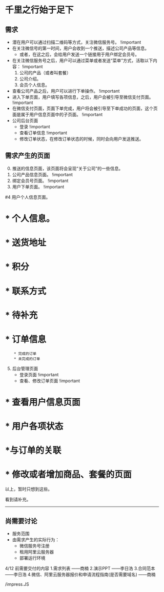# 千里之行始于足下
## 需求

* 潜在用户可以通过扫描二维码等方式，关注微信服务号。 !important
* 在关注微信号的第一时间，用户会收到一个推送，描述公司产品等信息。
    * 或者，在这之后，会给用户发送一个链接用于用户绑定会员号。
* 在关注微信服务号之后，用户可以通过菜单或者发送“菜单”方式，活取以下内容：  !important
    1. 公司的产品（或者叫套餐）
    2. 公司介绍。
    3. 会员个人信息。
* 查看公司产品之后，用户可以进行下单操作。 !important
* 进入下单页面，用户填写各项信息，之后，用户会被引导至微信支付页面。 !important
* 在微信支付页面，页面下单完成，用户将会被引导至下单成功的页面，这个页面是属于用户信息页面中的子页面。  !important
* 公司后台页面
    * 登录	 !important
    * 查看订单信息	 !important
    * 修改订单状态，在修改订单状态的时候，同时会向用户发送推送。

## 需求产生的页面

0. 推送的信息页面，该页面将会呈现“关于公司”的一些信息。
1. 公司产品信息页面。  !important
2. 绑定会员号页面。  !important
3. 用户下单页面。  !important


#4 用户个人信息页面。
#    * 个人信息。
#        * 送货地址
#        * 积分
#        * 联系方式
#        * 待补充
#    * 订单信息
        * 完成的订单
        * 未完成的订单

5. 后台管理页面
    * 登录页面      !important
    * 查看、修改订单页面  !important
#   * 查看用户信息页面
#       * 用户各项状态
#       *与订单的关联
#   * 修改或者增加商品、套餐的页面

以上，暂时只想到这些。

看到请补充。

---
## 尚需要讨论

* 服务范围
* 由需求产生的实际行为：
    * 微信服务号注册
    * 租用阿里云服务器
    * 部署运行环境
	
4/12 前需要交付的内容
1.需求列表                                             ——商楠
2.演示PPT                                              ——李日浩
3.合同范本                                             ——李日浩
4.微信、阿里云服务器报价和申请流程指南(是否需要域名)   ——商楠
 

 
/impress.JS 

